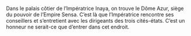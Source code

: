 Dans le palais côtier de l’Impératrice Inaya, on trouve le Dôme Azur, siège du pouvoir de l’Empire Sensa. C’est là que l’Impératrice rencontre ses conseillers et s’entretient avec les dirigeants des trois cités-états. C’est un honneur ne serait-ce que d’entrer dans cet endroit.